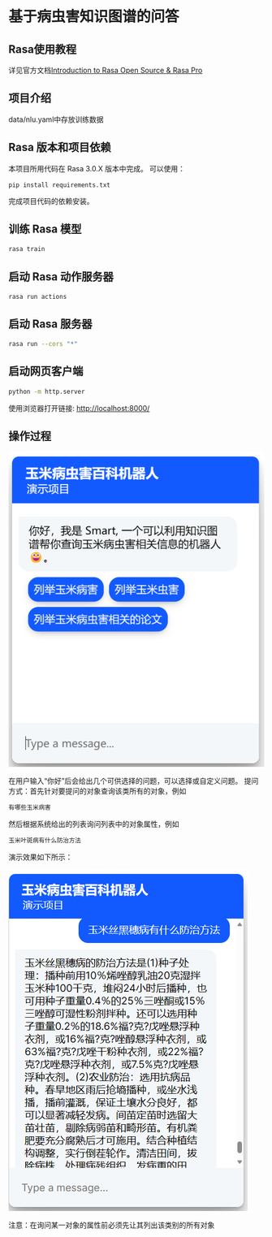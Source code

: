 #  基于病虫害知识图谱的问答

## Rasa使用教程

详见官方文档[Introduction to Rasa Open Source & Rasa Pro](https://rasa.com/docs/rasa/)

## 项目介绍

data/nlu.yaml中存放训练数据

## Rasa 版本和项目依赖

本项目所用代码在 Rasa 3.0.X 版本中完成。
可以使用：

```shell
pip install requirements.txt
```

完成项目代码的依赖安装。

## 训练 Rasa 模型

```bash
rasa train
```

## 启动 Rasa 动作服务器

```shell
rasa run actions
```

## 启动 Rasa 服务器

```bash
rasa run --cors "*"
```

## 启动网页客户端

```bash
python -m http.server
```

使用浏览器打开链接: [http://localhost:8000/](http://localhost:8000/)

## 操作过程

![image-20231113153423256](media/image-20231113153423256.png)

在用户输入“你好”后会给出几个可供选择的问题，可以选择或自定义问题。
提问方式：首先针对要提问的对象查询该类所有的对象，例如

```bash
有哪些玉米病害
```
然后根据系统给出的列表询问列表中的对象属性，例如

```bash	
玉米叶斑病有什么防治方法
```


演示效果如下所示：

![image-20231113194305159](media/image-20231113194305159.png)

注意：在询问某一对象的属性前必须先让其列出该类别的所有对象
